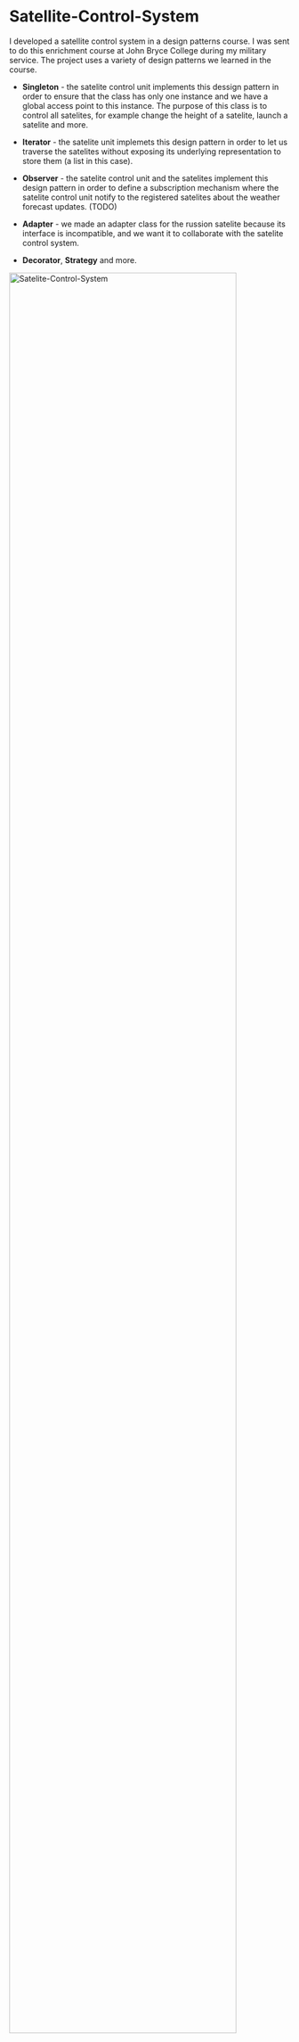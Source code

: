 # Satellite-Control-System

I developed a satellite control system in a design patterns course. I was sent to do this enrichment course at John Bryce College during my military service.
The project uses a variety of design patterns we learned in the course.

* **Singleton** - the satelite control unit implements this dessign pattern in order to ensure that the class has only one instance and we have a global access point to this instance. The purpose of this class is to control all satelites, for example change the height of a satelite, launch a satelite and more.

* **Iterator** - the satelite unit implemets this design pattern in order to let us traverse the satelites without exposing its underlying representation to store them (a list in this case).

* **Observer** - the satelite control unit and the satelites implement this design pattern in order to define a subscription mechanism where the satelite control unit notify to the registered satelites about the weather forecast updates. (TODO)

* **Adapter** - we made an adapter class for the russion satelite because its interface is incompatible, and we want it to collaborate with the satelite control system.

* **Decorator**, **Strategy** and more.


<img src="https://i.ibb.co/jb5qjXG/Satelite-Control-System.jpg" alt="Satelite-Control-System" border="0" height="90%" width="90%">



there are a variety of algorithms that the satelites can use, for example take a photo and search in text. Each satellite can decide which algorithms it is capable of doing.
